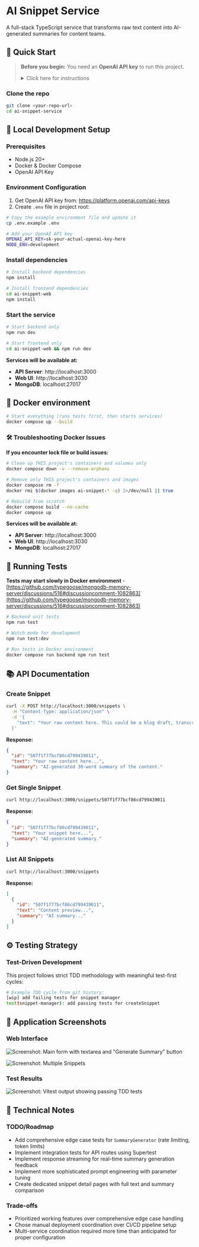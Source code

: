 # AI Snippet Service

A full-stack TypeScript service that transforms raw text content into AI-generated summaries for content teams.

## 🚀 Quick Start

> **Before you begin:** You need an **OpenAI API key** to run this project.
>
> <details>
> <summary>Click here for instructions</summary>
>
> 1. **Sign up / Log in to OpenAI**  
>    Go to [https://platform.openai.com](https://platform.openai.com) and log in or create an account.
> 2. **Create an API Key**
>    - Navigate to API Keys - [https://platform.openai.com/api-keys](https://platform.openai.com/api-keys).
>    - Select a name and click **Create new secret key**.
>    - Copy the key
> 3. **Add it to your `.env` file**
>    ```env
>    OPENAI_API_KEY="sk-xxxxxxxxxxxxxxxxxxxxxxxxxxxxxxxx"
>    ```
>    </details>

### Clone the repo

```bash
git clone <your-repo-url>
cd ai-snippet-service
```

## 🔧 Local Development Setup

### Prerequisites

- Node.js 20+
- Docker & Docker Compose
- OpenAI API Key

### Environment Configuration

1. Get OpenAI API key from: https://platform.openai.com/api-keys
2. Create `.env` file in project root:

```bash
# Copy the example environment file and update it
cp .env.example .env

# Add your OpenAI API key
OPENAI_API_KEY=sk-your-actual-openai-key-here
NODE_ENV=development
```

### Install dependencies

```bash
# Install backend dependencies
npm install

# Install frontend dependencies
cd ai-snippet-web
npm install
```

### Start the service

```bash
# Start backend only
npm run dev

# Start frontend only
cd ai-snippet-web && npm run dev
```

**Services will be available at:**

- **API Server**: http://localhost:3000
- **Web UI**: http://localhost:3030
- **MongoDB**: localhost:27017

## 🐳 Docker environment

```bash
# Start everything (runs tests first, then starts services)
docker compose up --build
```

### 🛠 Troubleshooting Docker Issues

**If you encounter lock file or build issues:**

```bash
# Clean up THIS project's containers and volumes only
docker compose down -v --remove-orphans

# Remove only THIS project's containers and images
docker compose rm -f
docker rmi $(docker images ai-snippet-* -q) 2>/dev/null || true

# Rebuild from scratch
docker compose build --no-cache
docker compose up
```

**Services will be available at:**

- **API Server**: http://localhost:3000
- **Web UI**: http://localhost:3030
- **MongoDB**: localhost:27017

## 🧪 Running Tests

**Tests may start slowly in Docker environment** -
[https://github.com/typegoose/mongodb-memory-server/discussions/516#discussioncomment-1082863](https://github.com/typegoose/mongodb-memory-server/discussions/516#discussioncomment-1082863)

```bash
# Backend unit tests
npm run test

# Watch mode for development
npm run test:dev

# Run tests in Docker environment
docker compose run backend npm run test
```

## 📚 API Documentation

### Create Snippet

```bash
curl -X POST http://localhost:3000/snippets \
  -H "Content-Type: application/json" \
  -d '{
    "text": "Your raw content here. This could be a blog draft, transcript, or any text that needs summarization for content teams to reuse elsewhere."
  }'
```

**Response:**

```json
{
  "id": "507f1f77bcf86cd799439011",
  "text": "Your raw content here...",
  "summary": "AI-generated 30-word summary of the content."
}
```

### Get Single Snippet

```bash
curl http://localhost:3000/snippets/507f1f77bcf86cd799439011
```

**Response:**

```json
{
  "id": "507f1f77bcf86cd799439011",
  "text": "Your snippet here...",
  "summary": "AI-generated summary."
}
```

### List All Snippets

```bash
curl http://localhost:3000/snippets
```

**Response:**

```json
[
  {
    "id": "507f1f77bcf86cd799439011",
    "text": "Content preview...",
    "summary": "AI summary..."
  }
]
```

## ⚙️ Testing Strategy

### Test-Driven Development

This project follows strict TDD methodology with meaningful test-first cycles:

```bash
# Example TDD cycle from git history:
[wip] add failing tests for snippet manager
test(snippet-manager): add passing tests for createSnippet
```

## 📸 Application Screenshots

### Web Interface

![Screenshot: Main form with textarea and "Generate Summary" button](https://imgur.com/iQciD7D.png)

![Screenshot: Multiple Snippets](https://imgur.com/Uk8XaVp.png)

### Test Results

![Screenshot: Vitest output showing passing TDD tests](https://imgur.com/RzchVIo.png)

## 📝 Technical Notes

### TODO/Roadmap

- Add comprehensive edge case tests for `SummaryGenerator` (rate limiting, token limits)
- Implement integration tests for API routes using Supertest
- Implement response streaming for real-time summary generation feedback
- Implement more sophisticated prompt engineering with parameter tuning
- Create dedicated snippet detail pages with full text and summary comparison

### Trade-offs

- Prioritized working features over comprehensive edge case handling
- Chose manual deployment coordination over CI/CD pipeline setup
- Multi-service coordination required more time than anticipated for proper configuration

